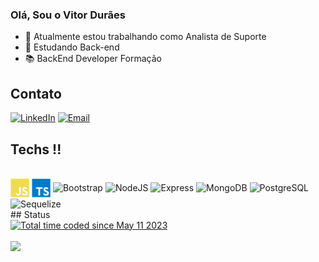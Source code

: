 ### Olá, Sou o Vitor Durães

- 🔭 Atualmente estou trabalhando como Analista de Suporte
- 🌱 Estudando Back-end
- 📚 BackEnd Developer Formação

## Contato
[![LinkedIn](https://img.shields.io/badge/LinkedIn-0077B5?style=for-the-badge&logo=linkedin&logoColor=white)](https://www.linkedin.com/in/vitor-durães-5080a2215/)
[![Email](https://img.shields.io/badge/Gmail-D14836?style=for-the-badge&logo=gmail&logoColor=white)](mailto:alexandreretamero@gmail.com)
## Techs !!
<br>
<div style="display: inline_block">
  <img align="center" alt="JavaScript" height="30" src="https://raw.githubusercontent.com/devicons/devicon/master/icons/javascript/javascript-plain.svg">
  <img align="center" alt="TypeScript" height="30" src="https://raw.githubusercontent.com/devicons/devicon/master/icons/typescript/typescript-plain.svg">
  <img align="center" alt="Bootstrap" height="30" src="https://cdn.jsdelivr.net/gh/devicons/devicon/icons/bootstrap/bootstrap-original.svg" />
   <img align="center" alt="NodeJS" height="30" src="https://cdn.jsdelivr.net/gh/devicons/devicon/icons/nodejs/nodejs-original.svg" />
   <img align="center" alt="Express" height="30" src="https://cdn.jsdelivr.net/gh/devicons/devicon/icons/express/express-original.svg" />
   <img align="center" alt="MongoDB" height="30" src="https://cdn.jsdelivr.net/gh/devicons/devicon/icons/mongodb/mongodb-original.svg" />
   <img align="center" alt="PostgreSQL" height="30" src="https://cdn.jsdelivr.net/gh/devicons/devicon/icons/postgresql/postgresql-original.svg" />
   <img align="center" alt="Sequelize" height="30" src="https://cdn.jsdelivr.net/gh/devicons/devicon/icons/sequelize/sequelize-original.svg" />
</div>
## Status
<div  style="display: flex;">
    <a href="https://github.com/VitorDuraes?tab=repositories" target="_blank"><img src="https://github.com/VitorDuraes?tab=repositories" alt="Total time coded since May 11 2023" /></a>
</div>
    <br/>
<div style="display: flex;justify-content: space-between;">
    <a href="https://github.com/VitorDuraes">
    <img   src="https://github.com/VitorDuraes?tab=repositories username=VitorDuraes&layout=compact&theme=prussian&custom_title=Most%20Used%20Languages&langs_count=5"/>
</div>
